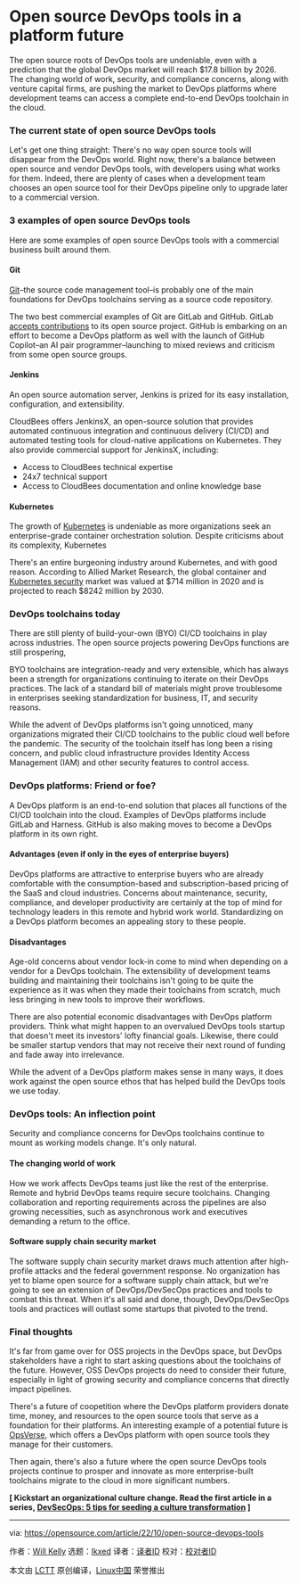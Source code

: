 [#]: subject: "Open source DevOps tools in a platform future"
[#]: via: "https://opensource.com/article/22/10/open-source-devops-tools"
[#]: author: "Will Kelly https://opensource.com/users/willkelly"
[#]: collector: "lkxed"
[#]: translator: "lxbwolf "
[#]: reviewer: " "
[#]: publisher: " "
[#]: url: " "

Open source DevOps tools in a platform future
======

The open source roots of DevOps tools are undeniable, even with a prediction that the global DevOps market will reach $17.8 billion by 2026. The changing world of work, security, and compliance concerns, along with venture capital firms, are pushing the market to DevOps platforms where development teams can access a complete end-to-end DevOps toolchain in the cloud.

### The current state of open source DevOps tools

Let's get one thing straight: There's no way open source tools will disappear from the DevOps world. Right now, there's a balance between open source and vendor DevOps tools, with developers using what works for them. Indeed, there are plenty of cases when a development team chooses an open source tool for their DevOps pipeline only to upgrade later to a commercial version.

### 3 examples of open source DevOps tools

Here are some examples of open source DevOps tools with a commercial business built around them.

#### Git

[Git][1]–the source code management tool–is probably one of the main foundations for DevOps toolchains serving as a source code repository.

The two best commercial examples of Git are GitLab and GitHub. GitLab [accepts contributions][2] to its open source project. GitHub is embarking on an effort to become a DevOps platform as well with the launch of GitHub Copilot–an AI pair programmer–launching to mixed reviews and criticism from some open source groups.

#### Jenkins

An open source automation server, Jenkins is prized for its easy installation, configuration, and extensibility.

CloudBees offers JenkinsX, an open-source solution that provides automated continuous integration and continuous delivery (CI/CD) and automated testing tools for cloud-native applications on Kubernetes. They also provide commercial support for JenkinsX, including:

- Access to CloudBees technical expertise
- 24x7 technical support
- Access to CloudBees documentation and online knowledge base

#### Kubernetes

The growth of [Kubernetes][3] is undeniable as more organizations seek an enterprise-grade container orchestration solution. Despite criticisms about its complexity, Kubernetes

There's an entire burgeoning industry around Kubernetes, and with good reason. According to Allied Market Research, the global container and [Kubernetes security][4] market was valued at $714 million in 2020 and is projected to reach $8242 million by 2030.

### DevOps toolchains today

There are still plenty of build-your-own (BYO) CI/CD toolchains in play across industries. The open source projects powering DevOps functions are still prospering,

BYO toolchains are integration-ready and very extensible, which has always been a strength for organizations continuing to iterate on their DevOps practices. The lack of a standard bill of materials might prove troublesome in enterprises seeking standardization for business, IT, and security reasons.

While the advent of DevOps platforms isn't going unnoticed, many organizations migrated their CI/CD toolchains to the public cloud well before the pandemic. The security of the toolchain itself has long been a rising concern, and public cloud infrastructure provides Identity Access Management (IAM) and other security features to control access.

### DevOps platforms: Friend or foe?

A DevOps platform is an end-to-end solution that places all functions of the CI/CD toolchain into the cloud. Examples of DevOps platforms include GitLab and Harness. GitHub is also making moves to become a DevOps platform in its own right.

#### Advantages (even if only in the eyes of enterprise buyers)

DevOps platforms are attractive to enterprise buyers who are already comfortable with the consumption-based and subscription-based pricing of the SaaS and cloud industries. Concerns about maintenance, security, compliance, and developer productivity are certainly at the top of mind for technology leaders in this remote and hybrid work world. Standardizing on a DevOps platform becomes an appealing story to these people.

#### Disadvantages

Age-old concerns about vendor lock-in come to mind when depending on a vendor for a DevOps toolchain. The extensibility of development teams building and maintaining their toolchains isn't going to be quite the experience as it was when they made their toolchains from scratch, much less bringing in new tools to improve their workflows.

There are also potential economic disadvantages with DevOps platform providers. Think what might happen to an overvalued DevOps tools startup that doesn't meet its investors' lofty financial goals. Likewise, there could be smaller startup vendors that may not receive their next round of funding and fade away into irrelevance.

While the advent of a DevOps platform makes sense in many ways, it does work against the open source ethos that has helped build the DevOps tools we use today.

### DevOps tools: An inflection point

Security and compliance concerns for DevOps toolchains continue to mount as working models change. It's only natural.

#### The changing world of work

How we work affects DevOps teams just like the rest of the enterprise. Remote and hybrid DevOps teams require secure toolchains. Changing collaboration and reporting requirements across the pipelines are also growing necessities, such as asynchronous work and executives demanding a return to the office.

#### Software supply chain security market

The software supply chain security market draws much attention after high-profile attacks and the federal government response. No organization has yet to blame open source for a software supply chain attack, but we're going to see an extension of DevOps/DevSecOps practices and tools to combat this threat. When it's all said and done, though, DevOps/DevSecOps tools and practices will outlast some startups that pivoted to the trend.

### Final thoughts

It's far from game over for OSS projects in the DevOps space, but DevOps stakeholders have a right to start asking questions about the toolchains of the future. However, OSS DevOps projects do need to consider their future, especially in light of growing security and compliance concerns that directly impact pipelines.

There's a future of coopetition where the DevOps platform providers donate time, money, and resources to the open source tools that serve as a foundation for their platforms. An interesting example of a potential future is [OpsVerse][5], which offers a DevOps platform with open source tools they manage for their customers.

Then again, there's also a future where the open source DevOps tools projects continue to prosper and innovate as more enterprise-built toolchains migrate to the cloud in more significant numbers.

**[ Kickstart an organizational culture change. Read the first article in a series, [DevSecOps: 5 tips for seeding a culture transformation][6] ]**

--------------------------------------------------------------------------------

via: https://opensource.com/article/22/10/open-source-devops-tools

作者：[Will Kelly][a]
选题：[lkxed][b]
译者：[译者ID](https://github.com/译者ID)
校对：[校对者ID](https://github.com/校对者ID)

本文由 [LCTT](https://github.com/LCTT/TranslateProject) 原创编译，[Linux中国](https://linux.cn/) 荣誉推出

[a]: https://opensource.com/users/willkelly
[b]: https://github.com/lkxed
[1]: https://opensource.com/article/22/4/our-favorite-git-commands
[2]: https://opensource.com/article/19/9/how-contribute-gitlab
[3]: https://opensource.com/resources/what-is-kubernetes
[4]: https://enterprisersproject.com/article/2019/1/kubernetes-security-4-tips-manage-risks?intcmp=7013a000002qLH8AAM
[5]: https://www.opsverse.io/
[6]: https://www.redhat.com/architect/devsecops-culture?intcmp=7013a000002qLH8AAM
